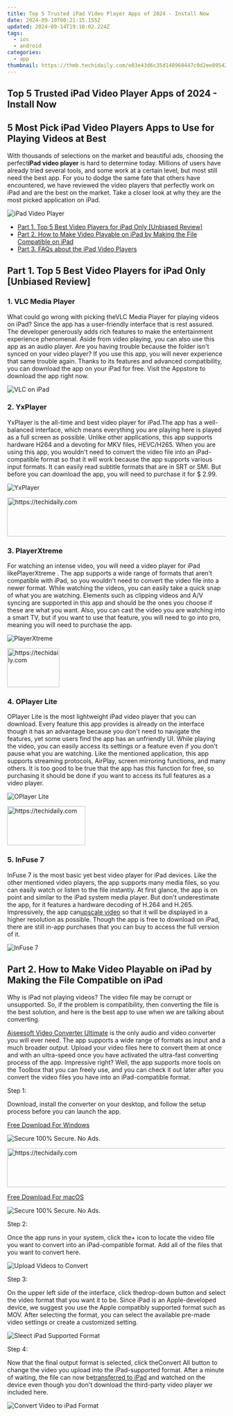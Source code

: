 ```yaml
---
title: Top 5 Trusted iPad Video Player Apps of 2024 - Install Now
date: 2024-09-10T00:21:15.155Z
updated: 2024-09-14T19:10:02.224Z
tags:
  - ios
  - android
categories:
  - app
thumbnail: https://thmb.techidaily.com/e03e43d6c35d148960447c0d2ee89542320d7730a8e124f95538e772fc1bdf8a.jpg
---
```


## Top 5 Trusted iPad Video Player Apps of 2024 - Install Now

## 5 Most Pick iPad Video Players Apps to Use for Playing Videos at Best

 With thousands of selections on the market and beautiful ads, choosing the perfect**iPad video player** is hard to determine today. Millions of users have already tried several tools, and some work at a certain level, but most still need the best app. For you to dodge the same fate that others have encountered, we have reviewed the video players that perfectly work on iPad and are the best on the market. Take a closer look at why they are the most picked application on iPad.

![iPad Video Player](https://www.aiseesoft.com/images/resource/ipad-video-player/ipad-video-player.jpg)

* [ Part 1\. Top 5 Best Video Players for iPad Only \[Unbiased Review\]](https://tools.techidaily.com/)
* [Part 2. How to Make Video Playable on iPad by Making the File Compatible on iPad](https://tools.techidaily.com/)
* [Part 3. FAQs about the iPad Video Players](https://tools.techidaily.com/)

## Part 1\. Top 5 Best Video Players for iPad Only \[Unbiased Review\]

### 1\. VLC Media Player

 What could go wrong with picking theVLC Media Player for playing videos on iPad? Since the app has a user-friendly interface that is rest assured. The developer generously adds rich features to make the entertainment experience phenomenal. Aside from video playing, you can also use this app as an audio player. Are you having trouble because the folder isn't synced on your video player? If you use this app, you will never experience that same trouble again. Thanks to its features and advanced compatibility, you can download the app on your iPad for free. Visit the Appstore to download the app right now.

![VLC on iPad](https://www.aiseesoft.com/images/resource/ipad-video-player/vlc-on-ipad.jpg)

### 2\. YxPlayer

YxPlayer is the all-time and best video player for iPad.The app has a well-balanced interface, which means everything you are playing here is played as a full screen as possible. Unlike other applications, this app supports hardware H264 and a devoting for MKV files, HEVC/H265\. When you are using this app, you wouldn't need to convert the video file into an iPad-compatible format so that it will work because the app supports various input formats. It can easily read subtitle formats that are in SRT or SMI. But before you can download the app, you will need to purchase it for $ 2.99.

![YxPlayer](https://www.aiseesoft.com/images/resource/ipad-video-player/yxplayer.jpg)

<!-- affiliate ads begin -->
<a href="https://ephamedtechinc.pxf.io/c/5597632/2120861/26400?prodsku=Saturn" target="_top" id="2120861">
  <img src="//a.impactradius-go.com/display-ad/26400-2120861" border="0" alt="https://techidaily.com" width="728" height="90"/>
</a>
<img height="0" width="0" src="https://ephamedtechinc.pxf.io/i/5597632/2120861/26400?prodsku=Saturn" style="position:absolute;visibility:hidden;" border="0" />
<!-- affiliate ads end -->

### 3\. PlayerXtreme

 For watching an intense video, you will need a video player for iPad likePlayerXtreme . The app supports a wide range of formats that aren't compatible with iPad, so you wouldn't need to convert the video file into a newer format. While watching the videos, you can easily take a quick snap of what you are watching. Elements such as clipping videos and A/V syncing are supported in this app and should be the ones you choose if these are what you want. Also, you can cast the video you are watching into a smart TV, but if you want to use that feature, you will need to go into pro, meaning you will need to purchase the app.

![PlayerXtreme](https://www.aiseesoft.com/images/resource/ipad-video-player/playerxtreme.jpg)

<!-- affiliate ads begin -->
<a href="https://aligracehair.sjv.io/c/5597632/2135408/19272" target="_top" id="2135408">
  <img src="//a.impactradius-go.com/display-ad/19272-2135408" border="0" alt="https://techidaily.com" width="120" height="90"/>
</a>
<img height="0" width="0" src="https://aligracehair.sjv.io/i/5597632/2135408/19272" style="position:absolute;visibility:hidden;" border="0" />
<!-- affiliate ads end -->

### 4\. OPlayer Lite

OPlayer Lite is the most lightweight iPad video player that you can download. Every feature this app provides is already on the interface though it has an advantage because you don't need to navigate the features, yet some users find the app has an unfriendly UI. While playing the video, you can easily access its settings or a feature even if you don't pause what you are watching. Like the mentioned application, this app supports streaming protocols, AirPlay, screen mirroring functions, and many others. It is too good to be true that the app has this function for free, so purchasing it should be done if you want to access its full features as a video player.

![OPlayer Lite](https://www.aiseesoft.com/images/resource/ipad-video-player/oplayer-lite.jpg)

<!-- affiliate ads begin -->
<a href="https://aligracehair.sjv.io/c/5597632/2115913/19272" target="_top" id="2115913">
  <img src="//a.impactradius-go.com/display-ad/19272-2115913" border="0" alt="https://techidaily.com" width="180" height="90"/>
</a>
<img height="0" width="0" src="https://aligracehair.sjv.io/i/5597632/2115913/19272" style="position:absolute;visibility:hidden;" border="0" />
<!-- affiliate ads end -->

### 5\. InFuse 7

InFuse 7 is the most basic yet best video player for iPad devices. Like the other mentioned video players, the app supports many media files, so you can easily watch or listen to the file instantly. At first glance, the app is on point and similar to the iPad system media player. But don't underestimate the app, for it features a hardware decoding of H.264 and H.265\. Impressively, the app can[upscale video](https://tools.techidaily.com/) so that it will be displayed in a higher resolution as possible. Though the app is free to download on iPad, there are still in-app purchases that you can buy to access the full version of it.

![InFuse 7](https://www.aiseesoft.com/images/resource/ipad-video-player/infuse-7.jpg)

## Part 2\. How to Make Video Playable on iPad by Making the File Compatible on iPad

 Why is iPad not playing videos? The video file may be corrupt or unsupported. So, if the problem is compatibility, then converting the file is the best solution, and here is the best app to use when we are talking about converting.

[Aiseesoft Video Converter Ultimate](https://tools.techidaily.com/aiseesoft/video-converter-ultimate/) is the only audio and video converter you will ever need. The app supports a wide range of formats as input and a much broader output. Upload your video files here to convert them at once and with an ultra-speed once you have activated the ultra-fast converting process of the app. Impressive right? Well, the app supports more tools on the Toolbox that you can freely use, and you can check it out later after you convert the video files you have into an iPad-compatible format.

Step 1:

 Download, install the converter on your desktop, and follow the setup process before you can launch the app.

[Free Download For Windows](https://secure.2checkout.com/order/cart.php?PRODS=4575878&QTY=1&AFFILIATE=108875)

![Secure](https://www.aiseesoft.com/images/product/secure.svg) 100% Secure. No Ads.

<!-- affiliate ads begin -->
<a href="https://appsumo.8odi.net/c/5597632/2129740/7443" target="_top" id="2129740">
  <img src="//a.impactradius-go.com/display-ad/7443-2129740" border="0" alt="https://techidaily.com" width="728" height="90"/>
</a>
<img height="0" width="0" src="https://appsumo.8odi.net/i/5597632/2129740/7443" style="position:absolute;visibility:hidden;" border="0" />
<!-- affiliate ads end -->

[Free Download For macOS](https://secure.2checkout.com/order/cart.php?PRODS=4594445&QTY=1&AFFILIATE=108875)

![Secure](https://www.aiseesoft.com/images/product/secure.svg) 100% Secure. No Ads.

Step 2:

 Once the app runs in your system, click the+ icon to locate the video file you want to convert into an iPad-compatible format. Add all of the files that you want to convert here.

![Upload Videos to Convert](https://www.aiseesoft.com/images/resource/ipad-video-player/upload-videos-to-convert.jpg)

Step 3:

 On the upper left side of the interface, click thedrop-down button and select the video format that you want it to be. Since iPad is an Apple-developed device, we suggest you use the Apple compatibly supported format such as MOV. After selecting the format, you can select the available pre-made video settings or create a customized setting.

![Sleect iPad Supported Format](https://www.aiseesoft.com/images/resource/ipad-video-player/select-ipad-supported-format.jpg)

Step 4:

 Now that the final output format is selected, click theConvert All button to change the video you upload into the iPad-supported format. After a minute of waiting, the file can now be[transferred to iPad](https://tools.techidaily.com/aiseesoft/ios-transfer/) and watched on the device even though you don't download the third-party video player we included here.

![Convert Video to iPad Format](https://www.aiseesoft.com/images/resource/ipad-video-player/convert-video-to-ipad-format.jpg)

<!-- affiliate ads begin -->
<span id="1531879">
					<video width="864" height="1536" style="cursor:pointer"
           poster="//a.impactradius-go.com/display-clicktoplayimage/1531879.png"
           onclick="if(!this.playClicked){this.play();this.setAttribute('controls',true);this.playClicked=true;}">
	   <source src="//a.impactradius-go.com/display-ad/16446-1531879">
	   <img src="//a.impactradius-go.com/display-clicktoplayimage/1531879.png" style="border: none; height: 100%; width: 100%; object-fit: contain">
	</video>
	<div style="width:540px;text-align:center"><a href="javascript:window.open(decodeURIComponent('https%3A%2F%2Flaganoo.pxf.io%2Fc%2F5597632%2F1531879%2F16446'), '_blank');void(0);">Click here</a></div>
</span>
<img height="0" width="0" src="https://imp.pxf.io/i/5597632/1531879/16446" style="position:absolute;visibility:hidden;" border="0" />
<!-- affiliate ads end -->

## Part 3\. FAQs about the iPad Video Players

 What are the supported video formats on iPad?

 The iPad devices only support MOV, MP4, MPEG-4, M-JPEG, M4V, and H.264, which is very limited compared to other devices such as Android. If your video isn't in these formats, you will need a third-party video player to support your video or convert the video into a newer format.

Is QuickTime supported on iPad?

 Even though Apple Inc. created QuickTime, it still doesn't support iOS devices, so you can rely on a system or third-party players on the market when video playing is needed.

Can I transfer iPad to Mac?

 Well, it is possible when you connect the charging cable of the iPad to Mac, but if that doesn't work, then you will need an app that supports the[iPad-to-Mac transfer](https://tools.techidaily.com/aiseesoft/ios-transfer/) .

Conclusion

 If videos aren't playing on your iPad, then you might need an**iPad video player** as a quick solution to solve the problem. But, if you don't like downloading a video player, then you can easily use the application we added in part 2 to solve the problem.

What do you think of this post?

* [1](https://tools.techidaily.com/)
* [2](https://tools.techidaily.com/)
* [3](https://tools.techidaily.com/)
* [4](https://tools.techidaily.com/)
* [5](https://tools.techidaily.com/)

Excellent

Rating: 4.9 / 5 (based on 389 votes) Follow Us on [](https://www.facebook.com/aiseesoft) [](https://twitter.com/AiseesoftStudio) [](https://www.youtube.com/c/aiseesoft)

More Reading

* [Video Player With Speed Control](https://www.aiseesoft.com/images/more-reading/video-player-with-speed-control-s.jpg) ](https://tools.techidaily.com/) [6 Best Video Players with Speed Control for Windows 10/8/7 and Mac](https://tools.techidaily.com/)  
 No matter you want to play videos at a faster or slower speed, you can rely on the best 6 video players with speed control in this article. Click here to know more!
* [iPhone Music Player](https://www.aiseesoft.com/images/more-reading/top-iphone-music-player-s.jpg) ](https://tools.techidaily.com/) [Top 10 iPhone Music Players to Play Music on iPhone Freely](https://tools.techidaily.com/)  
 This article shares top 10 best iPhone music players for iPhone X/8/7 Plus/7/6s Plus/6s/6 Plus/6/5s/5c/5/4S, including free and paid iOS music players.
* [Loop A Video on iPad](https://www.aiseesoft.com/images/more-reading/loop-a-video-on-ipad-s.jpg) ](https://tools.techidaily.com/) [Learn How to Loop a Video on iPad with a Comprehensive Guide](https://tools.techidaily.com/)  
 This post will share the online and offline tools to loop a video on iPad devices. Check out here to learn to make a loop video at your fingertips.

![Disqus Icon](https://www.aiseesoft.com/images/article/disqus-icon.png) Leave your comment and join our discussion

<ins class="adsbygoogle"
     style="display:block"
     data-ad-format="autorelaxed"
     data-ad-client="ca-pub-7571918770474297"
     data-ad-slot="1223367746"></ins>

<ins class="adsbygoogle"
     style="display:block"
     data-ad-client="ca-pub-7571918770474297"
     data-ad-slot="8358498916"
     data-ad-format="auto"
     data-full-width-responsive="true"></ins>

<span class="atpl-alsoreadstyle">Also read:</span>
<div><ul>
<li><a href="https://extra-approaches.techidaily.com/new-rewinding-the-record-of-a-twitch-broadcast-top-ten-strategies/"><u>[New] Rewinding the Record of a Twitch Broadcast Top Ten Strategies</u></a></li>
<li><a href="https://video-capture.techidaily.com/new-step-by-step-selection-of-top-10-no-cost-conference-software/"><u>[New] Step-By-Step Selection of Top 10 No-Cost Conference Software</u></a></li>
<li><a href="https://facebook-video-share.techidaily.com/new-trippy-techniques-secrets-to-excellent-tripod-use-in-vlogging/"><u>[New] Trippy Techniques Secrets to Excellent Tripod Use in Vlogging</u></a></li>
<li><a href="https://facebook-videos.techidaily.com/updated-effective-ways-how-to-block-facebook-video-ads/"><u>[Updated] Effective Ways | How to Block Facebook Video Ads?</u></a></li>
<li><a href="https://some-skills.techidaily.com/updated-vectors-explained-an-entry-level-guide-to-forms-and-applications/"><u>[Updated] Vectors Explained An Entry-Level Guide to Forms and Applications</u></a></li>
<li><a href="https://article-posts.techidaily.com/2024-approved-total-review-demystifying-googles-podcast-app/"><u>2024 Approved Total Review Demystifying Google's Podcast App</u></a></li>
<li><a href="https://app-tips.techidaily.com/best-top-10-iphone-applications-for-creating-stunning-gif-graphics/"><u>Best Top 10 iPhone Applications for Creating Stunning GIF Graphics</u></a></li>
<li><a href="https://app-tips.techidaily.com/discover-the-top-5-handheld-free-gba-emulators-and-start-enjoying-pokemon-mario-and-more/"><u>Discover the Top 5 Handheld-Free GBA Emulators and Start Enjoying Pokémon, Mario & More!</u></a></li>
<li><a href="https://activate-lock.techidaily.com/full-guide-to-iphone-14-plus-icloud-bypass-by-drfone-ios/"><u>Full guide to iPhone 14 Plus iCloud Bypass</u></a></li>
<li><a href="https://android-unlock.techidaily.com/in-2024-top-4-sim-location-trackers-to-easily-find-your-lost-vivo-device-by-drfone-android/"><u>In 2024, Top 4 SIM Location Trackers To Easily Find Your Lost Vivo Device</u></a></li>
<li><a href="https://app-tips.techidaily.com/master-your-videos-discover-leading-mobile-apps-including-kinemaster-for-superior-editing-tools/"><u>Master Your Videos: Discover Leading Mobile Apps Including KineMaster for Superior Editing Tools</u></a></li>
<li><a href="https://app-tips.techidaily.com/mastering-emoji-use-in-android-a-step-by-step-tutorial/"><u>Mastering Emoji Use in Android - A Step-by-Step Tutorial</u></a></li>
<li><a href="https://app-tips.techidaily.com/most-effective-iphone-surveillance-software-your-ultimate-guide-to-discreet-monitoring-tools/"><u>Most Effective iPhone Surveillance Software: Your Ultimate Guide to Discreet Monitoring Tools</u></a></li>
<li><a href="https://app-tips.techidaily.com/top-choice-affordable-samsung-mp3-players-compatible-with-galaxy-s8-s9-and-pcs-both-free-and-premium-options-available/"><u>Top Choice Affordable Samsung MP3 Players: Compatible with Galaxy S8, S9 & PCs [Both Free & Premium Options Available]</u></a></li>
<li><a href="https://app-tips.techidaily.com/ultimate-guide-choosing-the-best-app-to-check-if-your-android-is-rooted/"><u>Ultimate Guide: Choosing the Best App to Check if Your Android Is Rooted</u></a></li>
<li><a href="https://techidaily.com/undeleted-lost-videos-from-honor-70-lite-5g-by-fonelab-android-recover-video/"><u>Undeleted lost videos from Honor 70 Lite 5G</u></a></li>
</ul></div>


